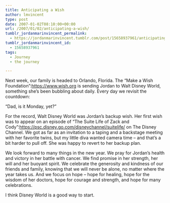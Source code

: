 ```yaml
---
title: Anticipating a Wish
author: lmvincent
type: post
date: 2007-01-02T08:10:00+00:00
url: /2007/01/02/anticipating-a-wish/
tumblr_jordanmarinvincent_permalink:
  - https://jordanmarinvincent.tumblr.com/post/15658937961/anticipating-a-wish
tumblr_jordanmarinvincent_id:
  - 15658937961
tags:
  - Journey
  - the journey

---
```

Next week, our family is headed to Orlando, Florida. The &ldquo;Make a Wish Foundation&rdquo;:https://www.wish.org is sending Jordan to Walt Disney World, something she&rsquo;s been bubbling about daily. Every day we revisit the countdown:

&ldquo;Dad, is it Monday, yet?&rdquo;

For the record, Walt Disney World was Jordan&rsquo;s backup wish. Her first wish was to appear on an episode of &ldquo;The Suite Life of Zack and Cody&rdquo;:https://psc.disney.go.com/disneychannel/suitelife/ on The Disney Channel. We got as far as an invitation to a taping and a backstage meeting with her favorite twins, but my little diva wanted camera time &ndash; and that&rsquo;s a bit harder to pull off. She was happy to revert to her backup plan.

We look forward to many things in the new year. We pray for Jordan&rsquo;s health and victory in her battle with cancer. We find promise in her strength, her will and her buoyant spirit. We celebrate the generosity and kindness of our friends and family, knowing that we will never be alone, no matter where the year takes us. And we focus on hope &ndash; hope for healing, hope for the wisdom of her doctors, hope for courage and strength, and hope for many celebrations.

I think Disney World is a good way to start.

<div class="blogger-post-footer">
  <img loading="lazy" width="1" height="1" src="https://blogger.googleusercontent.com/tracker/9039099668816362935-2219217321027495128?l=jordansjourney2.blogspot.com" alt="" />
</div>